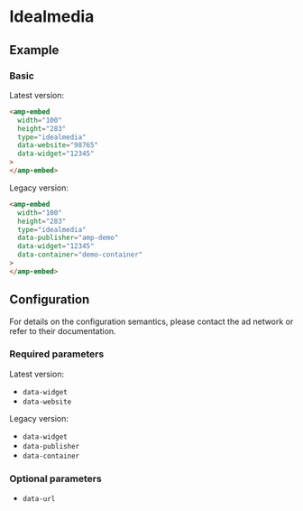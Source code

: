 # Idealmedia

## Example

### Basic

Latest version:
```html
<amp-embed
  width="100"
  height="283"
  type="idealmedia"
  data-website="98765"
  data-widget="12345"
>
</amp-embed>
```

Legacy version:
```html
<amp-embed
  width="100"
  height="283"
  type="idealmedia"
  data-publisher="amp-demo"
  data-widget="12345"
  data-container="demo-container"
>
</amp-embed>
```

## Configuration

For details on the configuration semantics, please contact the ad network or refer to their documentation.

### Required parameters

Latest version:
-   `data-widget`
-   `data-website`

Legacy version:
-   `data-widget`
-   `data-publisher`
-   `data-container`

### Optional parameters

-   `data-url`
